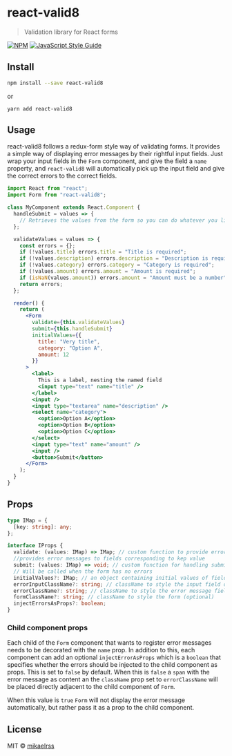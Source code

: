 # react-valid8

> Validation library for React forms

[![NPM](https://img.shields.io/npm/v/react-valid8.svg)](https://www.npmjs.com/package/react-valid8) [![JavaScript Style Guide](https://img.shields.io/badge/code_style-standard-brightgreen.svg)](https://standardjs.com)

## Install

```bash
npm install --save react-valid8
```

or

```
yarn add react-valid8
```

## Usage

react-valid8 follows a redux-form style way of validating forms. It provides a simple way of
displaying error messages by their rightful input fields. Just wrap your input fields in the `Form`
component, and give the field a `name` property, and `react-valid8` will automatically pick up the input
field and give the correct errors to the correct fields.

```jsx harmony
import React from "react";
import Form from "react-valid8";

class MyComponent extends React.Component {
  handleSubmit = values => {
    // Retrieves the values from the form so you can do whatever you like in your submit
  };

  validateValues = values => {
    const errors = {};
    if (!values.title) errors.title = "Title is required";
    if (!values.description) errors.description = "Description is required";
    if (!values.category) errors.category = "Category is required";
    if (!values.amount) errors.amount = "Amount is required";
    if (isNaN(values.amount)) errors.amount = "Amount must be a number";
    return errors;
  };

  render() {
    return (
      <Form
        validate={this.validateValues}
        submit={this.handleSubmit}
        initialValues={{
          title: "Very title",
          category: "Option A",
          amount: 12
        }}
      >
        <label>
          This is a label, nesting the named field
          <input type="text" name="title" />
        </label>
        <input />
        <input type="textarea" name="description" />
        <select name="category">
          <option>Option A</option>
          <option>Option B</option>
          <option>Option C</option>
        </select>
        <input type="text" name="amount" />
        <input />
        <button>Submit</button>
      </Form>
    );
  }
}
```

## Props

```typescript jsx
type IMap = {
  [key: string]: any;
};

interface IProps {
  validate: (values: IMap) => IMap; // custom function to provide error messages based on validation
  //provides error messages to fields corresponding to kep value
  submit: (values: IMap) => void; // custom function for handling submitting.
  // Will be called when the form has no errors
  initialValues?: IMap; // an object containing initial values of fields. (optional)
  errorInputClassName?: string; // className to style the input field on error (optional)
  errorClassName?: string; // className to style the error message field on error (optional)
  formClassName?: string; // className to style the form (optional)
  injectErrorsAsProps?: boolean;
}
```

### Child component props

Each child of the `Form` component that wants to register error messages needs to be decorated with the 
`name` prop. In addition to this, each component can add an optional `injectErrorAsProps` which is a `boolean`
that specifies whether the errors should be injected to the child component as props. This is set to `false`
by default. When this is `false` a `span` with the error message as content an the `className` 
prop set to `errorClassName` will be placed directly adjacent to the child component of `Form`.

When this value is `true` `Form` will not display the error message automatically, but rather pass it as a 
prop to the child component.


## License

MIT © [mikaelrss](https://github.com/mikaelrss)
